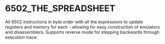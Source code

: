 # 6502_THE_SPREADSHEET
All 6502 instructions in byte order with all the expressions to update registers and memory for each - allowing for easy construction of emulators and disassemblers. Supports reverse mode for stepping backwards through execution trace.
